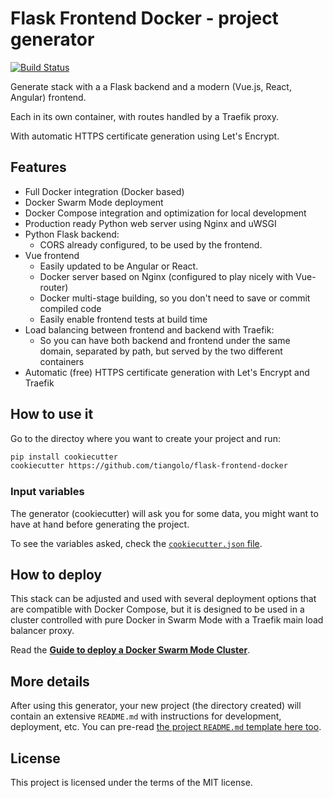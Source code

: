 # Flask Frontend Docker - project generator

[![Build Status](https://travis-ci.org/tiangolo/flask-frontend-docker.svg?branch=master)](https://travis-ci.org/tiangolo/flask-frontend-docker)

Generate stack with a a Flask backend and a modern (Vue.js, React, Angular) frontend.

Each in its own container, with routes handled by a Traefik proxy.

With automatic HTTPS certificate generation using Let's Encrypt.


## Features

* Full Docker integration (Docker based)
* Docker Swarm Mode deployment
* Docker Compose integration and optimization for local development
* Production ready Python web server using Nginx and uWSGI
* Python Flask backend:
    * CORS already configured, to be used by the frontend.
* Vue frontend
    * Easily updated to be Angular or React.
    * Docker server based on Nginx (configured to play nicely with Vue-router)
    * Docker multi-stage building, so you don't need to save or commit compiled code
    * Easily enable frontend tests at build time
* Load balancing between frontend and backend with Traefik:
    * So you can have both backend and frontend under the same domain, separated by path, but served by the two different containers
* Automatic (free) HTTPS certificate generation with Let's Encrypt and Traefik

## How to use it

Go to the directoy where you want to create your project and run:

```bash
pip install cookiecutter
cookiecutter https://github.com/tiangolo/flask-frontend-docker
```

### Input variables

The generator (cookiecutter) will ask you for some data, you might want to have at hand before generating the project.

To see the variables asked, check the [`cookiecutter.json` file](./cookiecutter.json).

## How to deploy

This stack can be adjusted and used with several deployment options that are compatible with Docker Compose, but it is designed to be used in a cluster controlled with pure Docker in Swarm Mode with a Traefik main load balancer proxy.

Read the [**Guide to deploy a Docker Swarm Mode Cluster**](https://medium.com/@tiangolo/docker-swarm-mode-and-traefik-for-a-https-cluster-20328dba6232).

## More details

After using this generator, your new project (the directory created) will contain an extensive `README.md` with instructions for development, deployment, etc. You can pre-read [the project `README.md` template here too](./{{cookiecutter.project_slug}}/README.md).

## License

This project is licensed under the terms of the MIT license.
